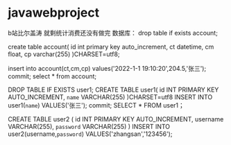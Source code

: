 # javawebproject
b站比尔盖涛
就剩统计消费还没有做完
数据库：
drop table if exists account;

create table account(
	id int primary key auto_increment,
	ct datetime,
	cm float,
	cp varchar(255)
)CHARSET=utf8;

insert into account(ct,cm,cp) values('2022-1-1 19:10:20',204.5,'张三');
commit;
select * from account;

DROP TABLE IF EXISTS user1;
CREATE TABLE user1(
	id INT PRIMARY KEY AUTO_INCREMENT,
	`name` VARCHAR(255)
)CHARSET=utf8
INSERT INTO user1(`name`) VALUES('张三');
commit;
SELECT * FROM user1；

CREATE TABLE user2 (
 id INT PRIMARY KEY AUTO_INCREMENT,
 username  VARCHAR(255),
`password`  VARCHAR(255)
	)
INSERT INTO user2(username,`password`)  VALUES('zhangsan','123456');
